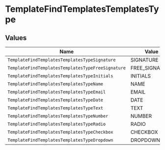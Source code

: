 # TemplateFindTemplatesTemplatesType


## Values

| Name                                              | Value                                             |
| ------------------------------------------------- | ------------------------------------------------- |
| `TemplateFindTemplatesTemplatesTypeSignature`     | SIGNATURE                                         |
| `TemplateFindTemplatesTemplatesTypeFreeSignature` | FREE_SIGNATURE                                    |
| `TemplateFindTemplatesTemplatesTypeInitials`      | INITIALS                                          |
| `TemplateFindTemplatesTemplatesTypeName`          | NAME                                              |
| `TemplateFindTemplatesTemplatesTypeEmail`         | EMAIL                                             |
| `TemplateFindTemplatesTemplatesTypeDate`          | DATE                                              |
| `TemplateFindTemplatesTemplatesTypeText`          | TEXT                                              |
| `TemplateFindTemplatesTemplatesTypeNumber`        | NUMBER                                            |
| `TemplateFindTemplatesTemplatesTypeRadio`         | RADIO                                             |
| `TemplateFindTemplatesTemplatesTypeCheckbox`      | CHECKBOX                                          |
| `TemplateFindTemplatesTemplatesTypeDropdown`      | DROPDOWN                                          |